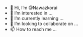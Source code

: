- 👋 Hi, I’m @Nawazkorai
- 👀 I’m interested in ...
- 🌱 I’m currently learning ...
- 💞️ I’m looking to collaborate on ...
- 📫 How to reach me ...

<!---
Nawazkorai/Nawazkorai is a ✨ special ✨ repository because its `README.md` (this file) appears on your GitHub profile.
You can click the Preview link to take a look at your changes.
--->

